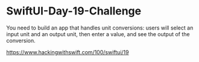 # SwiftUI-Day-19-Challenge
You need to build an app that handles unit conversions: users will select an input unit and an output unit, then enter a value, and see the output of the conversion.

https://www.hackingwithswift.com/100/swiftui/19
